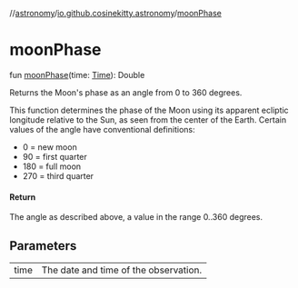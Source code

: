 //[astronomy](../../index.md)/[io.github.cosinekitty.astronomy](index.md)/[moonPhase](moon-phase.md)

# moonPhase

fun [moonPhase](moon-phase.md)(time: [Time](-time/index.md)): Double

Returns the Moon's phase as an angle from 0 to 360 degrees.

This function determines the phase of the Moon using its apparent ecliptic longitude relative to the Sun, as seen from the center of the Earth. Certain values of the angle have conventional definitions:

- 
   0 = new moon
- 
   90 = first quarter
- 
   180 = full moon
- 
   270 = third quarter

#### Return

The angle as described above, a value in the range 0..360 degrees.

## Parameters

| | |
|---|---|
| time | The date and time of the observation. |
